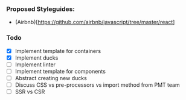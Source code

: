 ### Proposed Styleguides:

* (Airbnb)[https://github.com/airbnb/javascript/tree/master/react]


### Todo

- [x] Implement template for containers
- [x] Implement ducks
- [ ] Implement linter
- [ ] Implement template for components
- [ ] Abstract creating new ducks
- [ ] Discuss CSS vs pre-processors vs import method from PMT team
- [ ] SSR vs CSR
